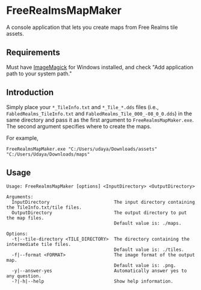 # FreeRealmsMapMaker

A console application that lets you create maps from Free Realms tile assets.

## Requirements

Must have [ImageMagick](https://imagemagick.org/) for Windows installed, and check "Add application path to your system path."

## Introduction

Simply place your `*_TileInfo.txt` and `*_Tile_*.dds` files (i.e., `FabledRealms_TileInfo.txt` and `FabledRealms_Tile_000_-08_0_0.dds`) in the same directory and pass it as the first argument to `FreeRealmsMapMaker.exe`. The second argument specifies where to create the maps.

For example,

```
FreeRealmsMapMaker.exe "C:/Users/udaya/Downloads/assets" "C:/Users/Udaya/Downloads/maps"
```

## Usage

```
Usage: FreeRealmsMapMaker [options] <InputDirectory> <OutputDirectory>

Arguments:
  InputDirectory                        The input directory containing the TileInfo.txt/tile files.
  OutputDirectory                       The output directory to put the map files.
                                        Default value is: ./maps.

Options:
  -t|--tile-directory <TILE_DIRECTORY>  The directory containing the intermediate tile files.
                                        Default value is: ./tiles.
  -f|--format <FORMAT>                  The image format of the output map.
                                        Default value is: .png.
  -y|--answer-yes                       Automatically answer yes to any question.
  -?|-h|--help                          Show help information.
```
